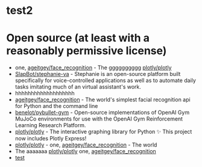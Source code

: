 # test2 

# Open source (at least with a reasonably permissive license)
* one, [ageitgey/face_recognition](https://github.com/ageitgey) - The gggggggggg [plotly/plotly](https://github.com/plotly/plotly)
* [SlapBot/stephanie-va](https://github.com/SlapBot/stephanie-va) - Stephanie is an open-source platform built specifically for voice-controlled applications as well as to automate daily tasks imitating much of an virtual assistant's work.
* hhhhhhhhhhhhhhhhhhh
* [ageitgey/face_recognition](https://github.com/ageitgey/face_recognition) - The world's simplest facial recognition api for Python and the command line
* [benelot/pybullet-gym](https://github.com/benelot/pybullet-gym) - Open-source implementations of OpenAI Gym MuJoCo environments for use with the OpenAI Gym Reinforcement Learning Research Platform.
* [plotly/plotly](https://github.com/plotly/plotly) - The interactive graphing library for Python :sparkles: This project now includes Plotly Express!
* [plotly/plotly](https://github.com/plotly/plotly) - one, [ageitgey/face_recognition](https://github.com/ageitgey/face_recognition) - The world
* The aaaaaaa [plotly/plotly](https://github.com/plotly/plotly)  one, [ageitgey/face_recognition](https://github.com/ageitgey)
* [test](https://github.com/donnemartin/system-design-primer)
